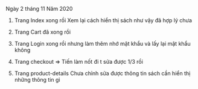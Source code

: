 Ngày 2 tháng 11 Năm 2020
1) Trang Index xong rồi 
Xem lại cách hiển thị sách như vậy đã hợp lý chưa

2) Trang Cart
đã xong rồi

3) Trang Login
xong rồi 
nhưng làm thêm nhớ mật khẩu và lấy lại mật khẩu không 

4) Trang checkout
=> Tiến làm nốt đi t sửa được 1/3 rồi 

5) Trang product-details
Chưa chỉnh sửa được thông tin sách cần hiển thị những thông tin gì 


